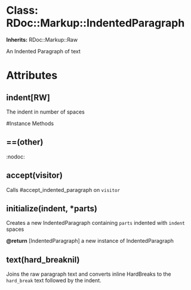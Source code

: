 # Class: RDoc::Markup::IndentedParagraph
**Inherits:** RDoc::Markup::Raw
    

An Indented Paragraph of text


# Attributes
## indent[RW] [](#attribute-i-indent)
The indent in number of spaces


#Instance Methods
## ==(other) [](#method-i-==)
:nodoc:

## accept(visitor) [](#method-i-accept)
Calls #accept_indented_paragraph on `visitor`

## initialize(indent, *parts) [](#method-i-initialize)
Creates a new IndentedParagraph containing `parts` indented with `indent`
spaces

**@return** [IndentedParagraph] a new instance of IndentedParagraph

## text(hard_breaknil) [](#method-i-text)
Joins the raw paragraph text and converts inline HardBreaks to the
`hard_break` text followed by the indent.

